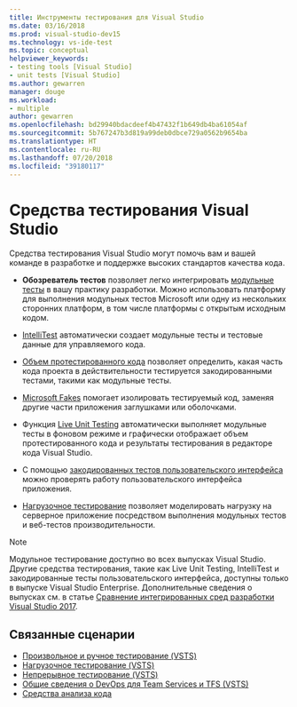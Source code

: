 ```yaml
---
title: Инструменты тестирования для Visual Studio
ms.date: 03/16/2018
ms.prod: visual-studio-dev15
ms.technology: vs-ide-test
ms.topic: conceptual
helpviewer_keywords:
- testing tools [Visual Studio]
- unit tests [Visual Studio]
ms.author: gewarren
manager: douge
ms.workload:
- multiple
author: gewarren
ms.openlocfilehash: bd29940bdacdeef4b47432f1b649db4ba61054af
ms.sourcegitcommit: 5b767247b3d819a99deb0dbce729a0562b9654ba
ms.translationtype: HT
ms.contentlocale: ru-RU
ms.lasthandoff: 07/20/2018
ms.locfileid: "39180117"
---
```

# <a name="testing-tools-in-visual-studio"></a>Средства тестирования Visual Studio

Средства тестирования Visual Studio могут помочь вам и вашей команде в разработке и поддержке высоких стандартов качества кода.

- **Обозреватель тестов** позволяет легко интегрировать [модульные тесты](../test/unit-test-your-code.md) в вашу практику разработки. Можно использовать платформу для выполнения модульных тестов Microsoft или одну из нескольких сторонних платформ, в том числе платформы с открытым исходным кодом.

- [IntelliTest](../test/generate-unit-tests-for-your-code-with-intellitest.md) автоматически создает модульные тесты и тестовые данные для управляемого кода.

- [Объем протестированного кода](../test/using-code-coverage-to-determine-how-much-code-is-being-tested.md) позволяет определить, какая часть кода проекта в действительности тестируется закодированными тестами, такими как модульные тесты.

- [Microsoft Fakes](../test/isolating-code-under-test-with-microsoft-fakes.md) помогает изолировать тестируемый код, заменяя другие части приложения заглушками или оболочками.

- Функция [Live Unit Testing](../test/live-unit-testing.md) автоматически выполняет модульные тесты в фоновом режиме и графически отображает объем протестированного кода и результаты тестирования в редакторе кода Visual Studio.

- С помощью [закодированных тестов пользовательского интерфейса](../test/use-ui-automation-to-test-your-code.md) можно проверять работу пользовательского интерфейса приложения.

- [Нагрузочное тестирование](../test/quickstart-create-a-load-test-project.md) позволяет моделировать нагрузку на серверное приложение посредством выполнения модульных тестов и веб-тестов производительности.

> [!NOTE]
> Модульное тестирование доступно во всех выпусках Visual Studio. Другие средства тестирования, такие как Live Unit Testing, IntelliTest и закодированные тесты пользовательского интерфейса, доступны только в выпуске Visual Studio Enterprise. Дополнительные сведения о выпусках см. в статье [Сравнение интегрированных сред разработки Visual Studio 2017](https://visualstudio.microsoft.com/vs/compare/).

## <a name="related-scenarios"></a>Связанные сценарии

* [Произвольное и ручное тестирование (VSTS)](/vsts/manual-test/)
* [Нагрузочное тестирование (VSTS)](/vsts/load-test/index)
* [Непрерывное тестирование (VSTS)](/vsts/build-release/test/index)
* [Общие сведения о DevOps для Team Services и TFS (VSTS)](/vsts/user-guide/devops-alm-overview)
* [Средства анализа кода](../code-quality/analyzing-application-quality-by-using-code-analysis-tools.md)
